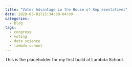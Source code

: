 ```yaml
---
title: "Voter Advantage in the House of Representatives"
date: 2020-03-01T15:34:30-04:00
categories:
  - blog
tags:
  - congress
  - voting
  - data science
  - lambda school
---
```


This is the placeholder for my first build at Lambda School.